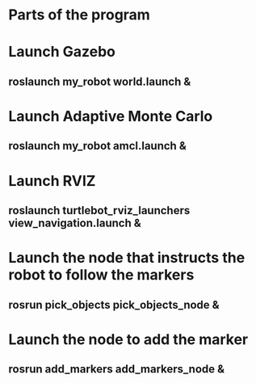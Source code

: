 # Parts of the program
# Launch Gazebo
## roslaunch my_robot world.launch &
# Launch Adaptive Monte Carlo
## roslaunch my_robot  amcl.launch &
# Launch RVIZ
## roslaunch turtlebot_rviz_launchers view_navigation.launch &
# Launch the node that instructs the robot to follow the markers
## rosrun pick_objects pick_objects_node &
# Launch the node to add the marker
## rosrun add_markers add_markers_node &
